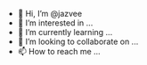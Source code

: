 - 👋 Hi, I’m @jazvee
- 👀 I’m interested in ...
- 🌱 I’m currently learning ...
- 💞️ I’m looking to collaborate on ...
- 📫 How to reach me ...

<!---
jazvee/jazvee is a ✨ special ✨ repository because its `README.md` (this file) appears on your GitHub profile.
You can click the Preview link to take a look at your changes.
--->
